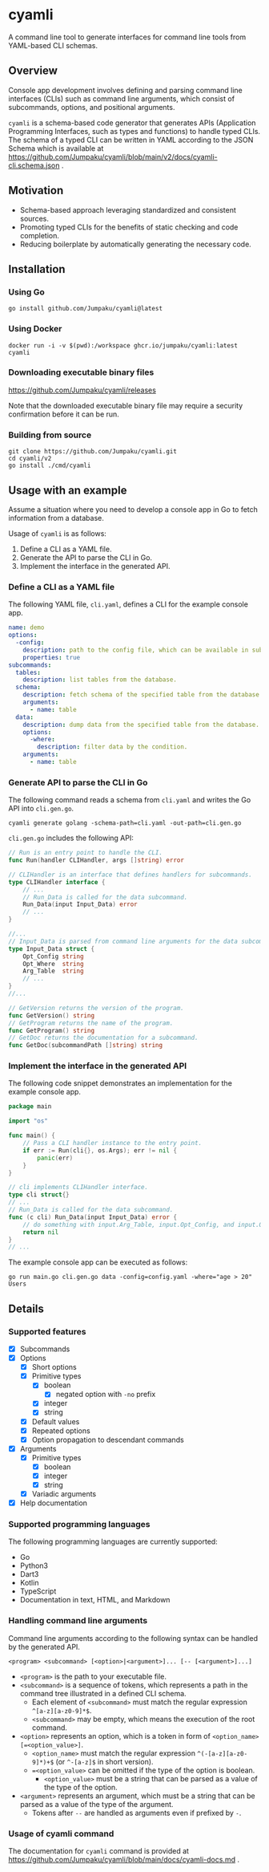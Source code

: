 # cyamli

A command line tool to generate interfaces for command line tools from YAML-based CLI schemas.

## Overview

Console app development involves defining and parsing command line interfaces (CLIs) such as command line arguments, which consist of subcommands, options, and positional arguments.

`cyamli` is a schema-based code generator that generates APIs (Application Programming Interfaces, such as types and functions) to handle typed CLIs.
The schema of a typed CLI can be written in YAML according to the JSON Schema which is available at https://github.com/Jumpaku/cyamli/blob/main/v2/docs/cyamli-cli.schema.json .

## Motivation

- Schema-based approach leveraging standardized and consistent sources.
- Promoting typed CLIs for the benefits of static checking and code completion.
- Reducing boilerplate by automatically generating the necessary code.


## Installation

### Using Go

```shell
go install github.com/Jumpaku/cyamli@latest
```


### Using Docker

```shell
docker run -i -v $(pwd):/workspace ghcr.io/jumpaku/cyamli:latest cyamli
```


### Downloading executable binary files

https://github.com/Jumpaku/cyamli/releases

Note that the downloaded executable binary file may require a security confirmation before it can be run.


### Building from source

```shell
git clone https://github.com/Jumpaku/cyamli.git
cd cyamli/v2
go install ./cmd/cyamli
```


## Usage with an example

Assume a situation where you need to develop a console app in Go to fetch information from a database.

Usage of `cyamli` is as follows:

1. Define a CLI as a YAML file.
2. Generate the API to parse the CLI in Go.
3. Implement the interface in the generated API.

### Define a CLI as a YAML file

The following YAML file, `cli.yaml`, defines a CLI for the example console app.

```yaml
name: demo
options:
  -config:
    description: path to the config file, which can be available in subcommands.
    properties: true
subcommands:
  tables:
    description: list tables from the database.
  schema:
    description: fetch schema of the specified table from the database.
    arguments:
      - name: table
  data:
    description: dump data from the specified table from the database.
    options:
      -where:
        description: filter data by the condition.
    arguments:
      - name: table
```


### Generate API to parse the CLI in Go

The following command reads a schema from `cli.yaml` and writes the Go API into `cli.gen.go`.

```shell
cyamli generate golang -schema-path=cli.yaml -out-path=cli.gen.go
```

`cli.gen.go` includes the following API:

```go
// Run is an entry point to handle the CLI.
func Run(handler CLIHandler, args []string) error

// CLIHandler is an interface that defines handlers for subcommands.
type CLIHandler interface {
	// ...
	// Run_Data is called for the data subcommand.
	Run_Data(input Input_Data) error
	// ...
}

//...
// Input_Data is parsed from command line arguments for the data subcommand.
type Input_Data struct {
	Opt_Config string
	Opt_Where  string
	Arg_Table  string
	// ...
}
//...

// GetVersion returns the version of the program.
func GetVersion() string
// GetProgram returns the name of the program.
func GetProgram() string
// GetDoc returns the documentation for a subcommand.
func GetDoc(subcommandPath []string) string
```

### Implement the interface in the generated API

The following code snippet demonstrates an implementation for the example console app.

```go
package main

import "os"

func main() {
	// Pass a CLI handler instance to the entry point.
	if err := Run(cli{}, os.Args); err != nil {
		panic(err)
	}
}

// cli implements CLIHandler interface.
type cli struct{}
// ...
// Run_Data is called for the data subcommand.
func (c cli) Run_Data(input Input_Data) error {
	// do something with input.Arg_Table, input.Opt_Config, and input.Opt_Where
	return nil
}
// ...
```

The example console app can be executed as follows:

```shell
go run main.go cli.gen.go data -config=config.yaml -where="age > 20" Users
```

## Details

### Supported features

* [x] Subcommands
* [x] Options
  * [x] Short options
  * [x] Primitive types
    * [x] boolean
      * [x] negated option with `-no` prefix
    * [x] integer
    * [x] string
  * [x] Default values
  * [x] Repeated options
  * [x] Option propagation to descendant commands
* [x] Arguments
  * [x] Primitive types
    * [x] boolean
    * [x] integer
    * [x] string
  * [x] Variadic arguments
* [x] Help documentation

### Supported programming languages

The following programming languages are currently supported:

* Go
* Python3
* Dart3
* Kotlin
* TypeScript
* Documentation in text, HTML, and Markdown


### Handling command line arguments

Command line arguments according to the following syntax can be handled by the generated API.

```
<program> <subcommand> [<option>|<argument>]... [-- [<argument>]...]
```

- `<program>` is the path to your executable file.
- `<subcommand>` is a sequence of tokens, which represents a path in the command tree illustrated in a defined CLI schema.
	- Each element of `<subcommand>` must match the regular expression `^[a-z][a-z0-9]*$`.
    - `<subcommand>` may be empty, which means the execution of the root command.
- `<option>` represents an option, which is a token in form of `<option_name>[=<option_value>]`.
    - `<option_name>` must match the regular expression `^(-[a-z][a-z0-9]*)+$` (or `^-[a-z]$` in short version).
    - `=<option_value>` can be omitted if the type of the option is boolean.
      - `<option_value>` must be a string that can be parsed as a value of the type of the option.
- `<argument>` represents an argument, which must be a string that can be parsed as a value of the type of the argument.
    - Tokens after `--` are handled as arguments even if prefixed by `-`.


### Usage of cyamli command

The documentation for `cyamli` command is provided at https://github.com/Jumpaku/cyamli/blob/main/docs/cyamli-docs.md .
